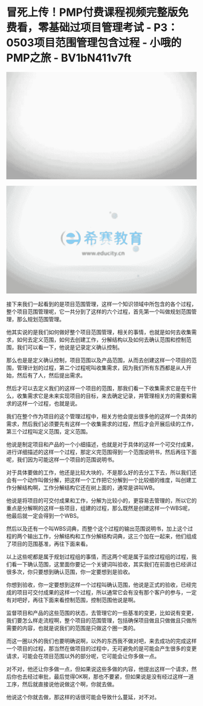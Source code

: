 # 冒死上传！PMP付费课程视频完整版免费看，零基础过项目管理考试 - P3：0503项目范围管理包含过程 - 小哦的PMP之旅 - BV1bN411v7ft

![](img/3930490fe565f707769e285e5b780936_0.png)

![](img/3930490fe565f707769e285e5b780936_1.png)

接下来我们一起看到的是项目范围管理，这样一个知识领域中所包含的各个过程，整个项目范围管理呢，它一共分到了这样的六个过程，首先第一个叫做规划范围管理，那么规划范围管理。

他其实说的是我们如何做好整个项目范围管理，相关的事情，也就是如何去收集需求，如何去定义范围，如何去创建工作，分解结构以及如何去确认范围和控制范围，我们可以看一下，他说是记录定义确认控制。

那么也是是定义确认控制，项目范围以及产品范围，从而去创建这样一个项目的范围，管理计划的过程，第二个过程呢叫收集需求，因为我们所有东西都是从人开始，然后有了人，然后提出需求。

然后才可以去定义我们的这样一个项目的范围，那我们看一下收集需求它是在干什么，收集需求它是未来实现项目的目标，来去确定记录，并管理相关方的需要和需求的这样一个过程，也就是说。

我们在整个作为项目的这个管理过程中，相关方他会提出很多他的这样一个具体的需求，然后我们必须要先有这样一个收集需求的过程，然后才会开展后续的工作，第三个过程叫定义范围，定义范围。

他说是制定项目和产品的一个小细描述，也就是对于具体的这样一个可交付成果，进行详细描述的这样一个过程，那定义完范围得到一个范围说明书，然后再往下面呢，我们因为可能这样一个项目的范围说明书。

对于具体要做的工作，他还是比较大块的，不是那么好的去分工下去，所以我们还会有一个动作叫做分解，把这样一个工作把它分解到一个比较细的维度，叫创建工作分解结构啊，工作分解结构它还在树上面的，通常是讲叫WB。

他说是将项目的可交付成果和工作，分解为比较小的，更容易去管理的，所以它的重点是分解啊的这样一些项目，组建的过程，那么既然是创建这样一个WBS呢，他最后就一定会得到一个WBS。

然后以及还有一个叫WBS词典，而整个这个过程的输出范围说明书，加上这个过程的两个输出工作，分解结构和工作分解结构词典，这三个加在一起来，他们组成了项目的范围基准，再往下面来看。

以上这些呢都是属于规划过程组的事情，而这两个呢是属于监控过程组的过程，我们看一下确认范围，这里面你要记一个关键词叫验收，其实我们在前面也已经讲过很多次，你只要想到确认范围，你一定要想到是验收。

你想到验收，你一定要想到这样一个过程叫确认范围，他说是正式的验收，已经完成的项目可交付成果的这样一个过程，所以通常它会有没有那个客户的参与，一定有对吧好，再往下面来看控制范围，控制范围他说是啊。

监督项目和产品的这些范围的状态，去管理它的一些基准的变更，比如说有变更，我们要怎么样走流程啊，整个项目的范围管理，包括确保项目做且只做做且只做所需要的内容，也就是说我们的范围是只做这个圈一类的。

而这一圈以外的我们也要明确说啊，以外的东西我不做对吧，来去成功的完成这样一个项目的过程，那当然在做项目的过程中，无可避免的是可能会产生很多的变更请求，可能会在项目范围以外的部分呢，它可能会让你多做一点。

对不对，他还让你多做一点，但如果说这些多做的内容，他提出这样一个请求，然后你也去经过审批，最后觉得OK啊，那也不要紧，但如果说是没有经过这样一道工序，然后就直接说他说做这个啊，你就去做。

他说这个你就去做，那这样的话很可能会导致什么蔓延，对不对。